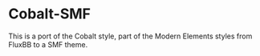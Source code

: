 # Cobalt-SMF

This is a port of the Cobalt style, part of the Modern Elements styles from FluxBB to a SMF theme.
